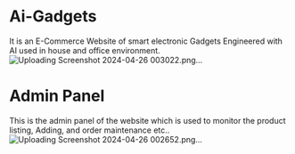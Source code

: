 # Ai-Gadgets
It is an E-Commerce Website of smart electronic Gadgets Engineered with AI used in house and office environment.![Uploading Screenshot 2024-04-26 003022.png…]()
# Admin Panel
This is the admin panel of the website which is used to monitor the product listing, Adding, and order maintenance etc..
![Uploading Screenshot 2024-04-26 002652.png…]()

